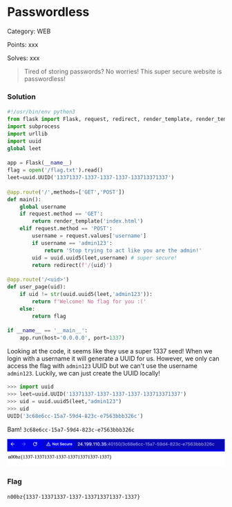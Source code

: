 # Passwordless

Category: WEB

Points: xxx

Solves: xxx

>Tired of storing passwords? No worries! This super secure website is passwordless!

### Solution

```py
#!/usr/bin/env python3
from flask import Flask, request, redirect, render_template, render_template_string
import subprocess
import urllib
import uuid
global leet

app = Flask(__name__)
flag = open('/flag.txt').read()
leet=uuid.UUID('13371337-1337-1337-1337-133713371337')

@app.route('/',methods=['GET','POST'])
def main():
    global username
    if request.method == 'GET':
        return render_template('index.html')
    elif request.method == 'POST':
        username = request.values['username']
        if username == 'admin123':
            return 'Stop trying to act like you are the admin!'
        uid = uuid.uuid5(leet,username) # super secure!
        return redirect(f'/{uid}')

@app.route('/<uid>')
def user_page(uid):
    if uid != str(uuid.uuid5(leet,'admin123')):
        return f'Welcome! No flag for you :('
    else:
        return flag

if __name__ == '__main__':
    app.run(host='0.0.0.0', port=1337)
```

Looking at the code, it seems like they use a super 1337 seed! When we login with a username it will generate a UUID for us. However, we only can access the flag with `admin123` UUID but we can't use the username `admin123`. Luckily, we can just create the UUID locally!

```py
>>> import uuid
>>> leet=uuid.UUID('13371337-1337-1337-1337-133713371337')
>>> uid = uuid.uuid5(leet,"admin123")
>>> uid
UUID('3c68e6cc-15a7-59d4-823c-e7563bbb326c')
```

Bam! `3c68e6cc-15a7-59d4-823c-e7563bbb326c`

![Website](/images/Passwordless.png)


### Flag

```n00bz{1337-13371337-1337-133713371337-1337}```
